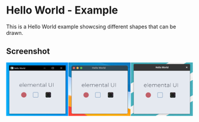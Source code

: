 # Hello World - Example

This is a Hello World example showcsing different shapes that can be drawn.

## Screenshot

![](./doc/screenshot.png "Hello World")